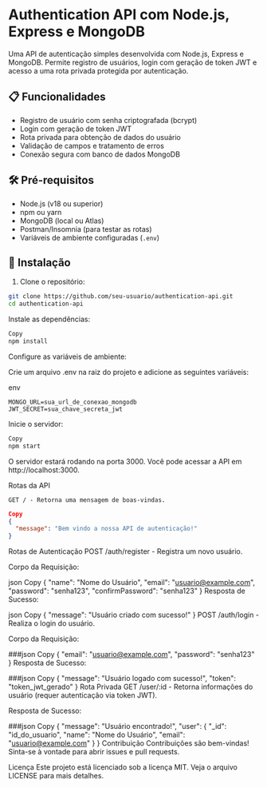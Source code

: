 # Authentication API com Node.js, Express e MongoDB

Uma API de autenticação simples desenvolvida com Node.js, Express e MongoDB. Permite registro de usuários, login com geração de token JWT e acesso a uma rota privada protegida por autenticação.

## 📋 Funcionalidades

- Registro de usuário com senha criptografada (bcrypt)
- Login com geração de token JWT
- Rota privada para obtenção de dados do usuário
- Validação de campos e tratamento de erros
- Conexão segura com banco de dados MongoDB

## 🛠️ Pré-requisitos

- Node.js (v18 ou superior)
- npm ou yarn
- MongoDB (local ou Atlas)
- Postman/Insomnia (para testar as rotas)
- Variáveis de ambiente configuradas (`.env`)

## 🔧 Instalação

1. Clone o repositório:
```bash
git clone https://github.com/seu-usuario/authentication-api.git
cd authentication-api
```

Instale as dependências:

```bash
Copy
npm install
```

Configure as variáveis de ambiente:

Crie um arquivo .env na raiz do projeto e adicione as seguintes variáveis:

env
```Copy
MONGO_URL=sua_url_de_conexao_mongodb
JWT_SECRET=sua_chave_secreta_jwt
```

Inicie o servidor:

```bash
Copy
npm start
```

O servidor estará rodando na porta 3000. Você pode acessar a API em http://localhost:3000.

Rotas da API
```Rota Pública
GET / - Retorna uma mensagem de boas-vindas.
```

```json
Copy
{
  "message": "Bem vindo a nossa API de autenticação!"
}
```
Rotas de Autenticação
POST /auth/register - Registra um novo usuário.

Corpo da Requisição:

json
Copy
{
  "name": "Nome do Usuário",
  "email": "usuario@example.com",
  "password": "senha123",
  "confirmPassword": "senha123"
}
Resposta de Sucesso:

json
Copy
{
  "message": "Usuário criado com sucesso!"
}
POST /auth/login - Realiza o login do usuário.

Corpo da Requisição:

###json
Copy
{
  "email": "usuario@example.com",
  "password": "senha123"
}
Resposta de Sucesso:

###json
Copy
{
  "message": "Usuário logado com sucesso!",
  "token": "token_jwt_gerado"
}
Rota Privada
GET /user/:id - Retorna informações do usuário (requer autenticação via token JWT).

Resposta de Sucesso:

###json
Copy
{
  "message": "Usuário encontrado!",
  "user": {
    "_id": "id_do_usuario",
    "name": "Nome do Usuário",
    "email": "usuario@example.com"
  }
}
Contribuição
Contribuições são bem-vindas! Sinta-se à vontade para abrir issues e pull requests.

Licença
Este projeto está licenciado sob a licença MIT. Veja o arquivo LICENSE para mais detalhes.
